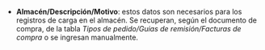 - **Almacén/Descripción/Motivo**: estos datos son necesarios para los registros de carga en el almacén. Se recuperan, según el documento de compra, de la tabla *Tipos de pedido/Guias de remisión/Facturas de compra* o se ingresan manualmente.